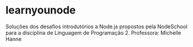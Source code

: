 # learnyounode
Soluções dos desafios introdutórios a Node.js propostos pela NodeSchool para a disciplina de Linguagem de Programação 2.
Professora: Michelle Hanne
